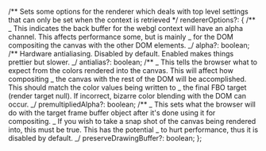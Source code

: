 /** Sets some options for the renderer which deals with top level settings that can only be set when the context is retrieved \*/
rendererOptions?: {
/**
_ This indicates the back buffer for the webgl context will have an alpha channel. This affects performance some, but is mainly
_ for the DOM compositing the canvas with the other DOM elements.
_/
alpha?: boolean;
/\*\* Hardware antialiasing. Disabled by default. Enabled makes things prettier but slower. _/
antialias?: boolean;
/**
_ This tells the browser what to expect from the colors rendered into the canvas. This will affect how compositing
_ the canvas with the rest of the DOM will be accomplished. This should match the color values being written to
_ the final FBO target (render target null). If incorrect, bizarre color blending with the DOM can occur.
_/
premultipliedAlpha?: boolean;
/**
_ This sets what the browser will do with the target frame buffer object after it's done using it for compositing.
_ If you wish to take a snap shot of the canvas being rendered into, this must be true. This has the potential
_ to hurt performance, thus it is disabled by default.
_/
preserveDrawingBuffer?: boolean;
};
